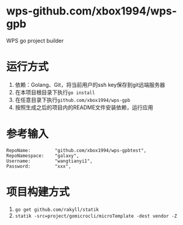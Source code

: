 # wps-github.com/xbox1994/wps-gpb
WPS go project builder  

# 运行方式
1. 依赖：Golang、Git，将当前用户的ssh key保存到git远端服务器
2. 在本项目根目录下执行`go install`
3. 在任意目录下执行`github.com/xbox1994/wps-gpb`
4. 按照生成之后的项目内的README文件安装依赖，运行应用

# 参考输入
	RepoName:         "github.com/xbox1994/wps-gpbtest",
	RepoNamespace:    "galaxy",
	Username:         "wangtianyi1",
	Password:         "xxx",
	
# 项目构建方式
1. `go get github.com/rakyll/statik`
2. `statik -src=project/gomicrocli/microTemplate -dest vendor -Z`